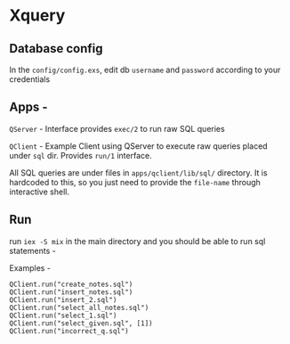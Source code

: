 # Xquery

## Database config
In the `config/config.exs`, edit db `username` and `password` according to your credentials

## Apps - 

`QServer` - Interface provides `exec/2` to run raw SQL queries

`QClient` - Example Client using QServer to execute raw queries placed under `sql` dir.
Provides `run/1` interface.

All SQL queries are under files in `apps/qclient/lib/sql/` directory. It is hardcoded to this, so you just need to provide the `file-name` through interactive shell.


## Run
run `iex -S mix` in the main directory and you should be able to run sql statements -

Examples - 

```
QClient.run("create_notes.sql")
QClient.run("insert_notes.sql")
QClient.run("insert_2.sql")
QClient.run("select_all_notes.sql")
QClient.run("select_1.sql")
QClient.run("select_given.sql", [1])
QClient.run("incorrect_q.sql")
```

